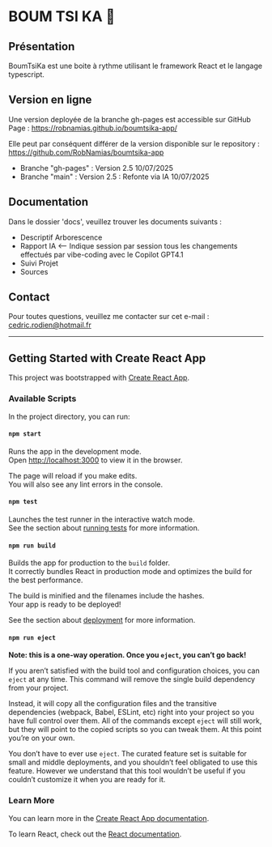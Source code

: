 # BOUM TSI KA 🥁

## Présentation

BoumTsiKa est une boite à rythme utilisant le framework React et le langage typescript.

## Version en ligne

Une version deployée de la branche gh-pages est accessible sur GitHub Page : <https://robnamias.github.io/boumtsika-app/>

Elle peut par conséquent différer de la version disponible sur le repository : <https://github.com/RobNamias/boumtsika-app>

- Branche "gh-pages" : Version 2.5 10/07/2025
- Branche "main" : Version 2.5 : Refonte via IA 10/07/2025

## Documentation

Dans le dossier 'docs', veuillez trouver les documents  suivants :

- Descriptif Arborescence
- Rapport IA  <-- Indique session par session tous les changements effectués par vibe-coding avec le Copilot GPT4.1
- Suivi Projet
- Sources

## Contact

Pour toutes questions, veuillez me contacter sur cet e-mail : <cedric.rodien@hotmail.fr>

----

## Getting Started with Create React App

This project was bootstrapped with [Create React App](https://github.com/facebook/create-react-app).

### Available Scripts

In the project directory, you can run:

#### `npm start`

Runs the app in the development mode.\
Open [http://localhost:3000](http://localhost:3000) to view it in the browser.

The page will reload if you make edits.\
You will also see any lint errors in the console.

#### `npm test`

Launches the test runner in the interactive watch mode.\
See the section about [running tests](https://facebook.github.io/create-react-app/docs/running-tests) for more information.

#### `npm run build`

Builds the app for production to the `build` folder.\
It correctly bundles React in production mode and optimizes the build for the best performance.

The build is minified and the filenames include the hashes.\
Your app is ready to be deployed!

See the section about [deployment](https://facebook.github.io/create-react-app/docs/deployment) for more information.

#### `npm run eject`

**Note: this is a one-way operation. Once you `eject`, you can’t go back!**

If you aren’t satisfied with the build tool and configuration choices, you can `eject` at any time. This command will remove the single build dependency from your project.

Instead, it will copy all the configuration files and the transitive dependencies (webpack, Babel, ESLint, etc) right into your project so you have full control over them. All of the commands except `eject` will still work, but they will point to the copied scripts so you can tweak them. At this point you’re on your own.

You don’t have to ever use `eject`. The curated feature set is suitable for small and middle deployments, and you shouldn’t feel obligated to use this feature. However we understand that this tool wouldn’t be useful if you couldn’t customize it when you are ready for it.

### Learn More

You can learn more in the [Create React App documentation](https://facebook.github.io/create-react-app/docs/getting-started).

To learn React, check out the [React documentation](https://reactjs.org/).
